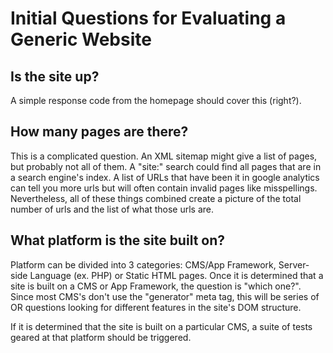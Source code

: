 # Initial Questions for Evaluating a Generic Website

## Is the site up?
A simple response code from the homepage should cover this (right?).

## How many pages are there?
This is a complicated question. An XML sitemap might give a list of pages, but probably not all of them. A "site:" search could find all pages that are in a search engine's index. A list of URLs that have been it in google analytics can tell you more urls but will often contain invalid pages like misspellings. Nevertheless, all of these things combined create a picture of the total number of urls and the list of what those urls are.

## What platform is the site built on?
Platform can be divided into 3 categories: CMS/App Framework, Server-side Language (ex. PHP) or Static HTML pages. Once it is determined that a site is built on a CMS or App Framework, the question is "which one?". Since most CMS's don't use the "generator" meta tag, this will be series of OR questions looking for different features in the site's DOM structure.

If it is determined that the site is built on a particular CMS, a suite of tests geared at that platform should be triggered.
